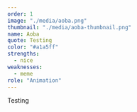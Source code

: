 ```yaml
---
order: 1
image: "./media/aoba.png"
thumbnail: "./media/aoba-thumbnail.png"
name: Aoba
quote: Testing
color: "#a1a5ff"
strengths:
  - nice
weaknesses:
  - meme
role: "Animation"
---
```


Testing
